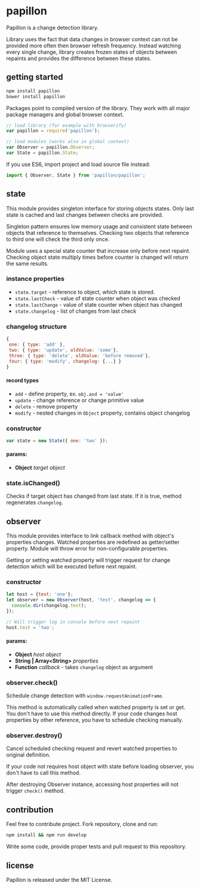 # papillon

Papillon is a change detection library.

Library uses the fact that data changes in browser context can not be provided
more often then browser refresh frequency. Instead watching every single change,
library creates frozen states of objects between repaints and provides
the difference between these states.

## getting started

```bash
npm install papillon
bower install papillon
```

Packages point to compiled version of the library. They work with all major
package managers and global browser context.

```javascript
// load library (for example with browserify)
var papillon = require('papillon');

// load modules (works also in global context)
var Observer = papillon.Observer;
var State = papillon.State;
```

If you use ES6, import project and load source file instead:

```javascript
import { Observer, State } from 'papillon/papillon';
```
<!-- Start src/state.js -->

## state

This module provides singleton interface for storing objects states.
Only last state is cached and last changes between checks are provided.

Singleton pattern ensures low memory usage and consistent state between
objects that reference to themselves. Checking two objects that reference
to third one will check the third only once.

Module uses a special state counter that increase only before next
repaint. Checking object state multiply times before counter is changed
will return the same results.

### instance properties

* `state.target` - reference to object, which state is stored.
* `state.lastCheck` - value of state counter when object was checked
* `state.lastChange` - value of state counter when object has changed
* `state.changelog` - list of changes from last check

### changelog structure

```javascript
{
 one: { type: 'add' },
 two: { type: 'update', oldValue: 'some'},
 three: { type: 'delete', oldValue: 'before removed'},
 four: { type: 'modify', changelog: {...} }
}
```

#### record types

* `add` - define property, ex. `obj.asd = 'value'`
* `update` - change reference or change primitive value
* `delete` - remove property
* `modify` - nested changes in `Object` property, contains object changelog

### constructor

```javascript
var state = new State({ one: 'two' });
```

#### params:

* **Object** *target object*

### state.isChanged()

Checks if target object has changed from last state.
If it is true, method regenerates `changelog`.

<!-- End src/state.js -->

<!-- Start src/observer.js -->

## observer

This module provides interface to link callback method with object's properties
changes. Watched properties are redefined as getter/setter property.
Module will throw error for non-configurable properties.

Getting or setting watched property will trigger request for change detection
which will be executed before next repaint.

### constructor

```javascript
let host = {test: 'one'};
let observer = new Observer(host, 'test', changelog => {
  console.dir(changelog.test);
});

// Will trigger log in console before next repaint
host.test = 'two';
```

#### params:

* **Object** *host object*
* **String | Array&lt;String&gt;** *properties*
* **Function** *callback* - takes `changelog` object as argument

### observer.check()

Schedule change detection with `window.requestAnimationFrame`.

This method is automatically called when watched property is set or get.
You don't have to use this method directly. If your code changes
host properties by other reference, you have to schedule checking manually.

### observer.destroy()

Cancel scheduled checking request and revert watched properties to
original definition.

If your code not requires host object with state before loading
observer, you don't have to call this method.

After destroying Observer instance, accessing host properties will not
trigger `check()` method.

<!-- End src/observer.js -->

## contribution

Feel free to contribute project. Fork repository, clone and run:

```bash
npm install && npm run develop
```

Write some code, provide proper tests and pull request to this
repository.

## license

Papillon is released under the MIT License.
